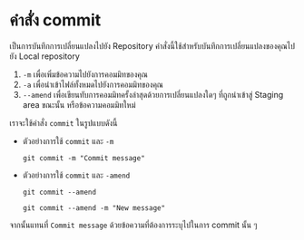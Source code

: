 # คำสั่ง commit
เป็นการบันทึกการเปลี่ยนแปลงไปยัง Repository คำสั่งนี้ใช้สำหรับบันทึกการเปลี่ยนแปลงของคุณไปยัง Local repository

1. `-m` เพื่อเพิ่มข้อความไปยังการคอมมิทของคุณ
2. `-a` เพื่อนำเข้าไฟล์ทั้งหมดไปยังการคอมมิทของคุณ
3. `--amend` เพื่อเขียนทับการคอมมิทครั้งล่าสุดด้วยการเปลี่ยนแปลงใดๆ ที่ถูกนำเข้าสู่ Staging area ขณะนั้น หรือข้อความคอมมิทใหม่

เราจะใช้คำสั่ง `commit` ในรูปแบบดังนี้

- ตัวอย่างการใช้ `commit` และ `-m`
    ```
    git commit -m "Commit message"
    ```

- ตัวอย่างการใช้ `commit` และ `-amend`
    ```
    git commit --amend
    ```
    ```
    git commit --amend -m "New message"
    ```

จากนั้นแทนที่ `Commit message` ด้วยข้อความที่ต้องการระบุไปในการ commit นั้น ๆ